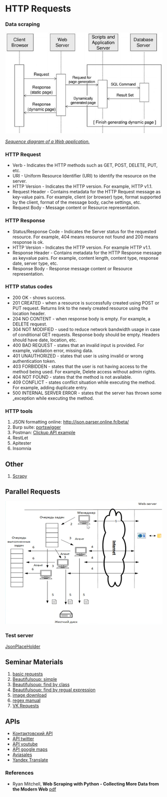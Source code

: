 
# HTTP Requests

### Data scraping

![Image not found: Images/09450f21c9885b80cf94083915bd6ed0.png](Images/09450f21c9885b80cf94083915bd6ed0.png "Image not found: Images/09450f21c9885b80cf94083915bd6ed0.png")

*[Sequence diagram of a Web application.](https://ieeexplore.ieee.org/document/1423991)*

### HTTP Request

- Verb - Indicates the HTTP methods such as GET, POST, DELETE, PUT, etc.
- URI - Uniform Resource Identifier (URI) to identify the resource on the server.
- HTTP Version - Indicates the HTTP version. For example, HTTP v1.1.
- Request Header - Contains metadata for the HTTP Request message as key-value pairs. For example, client (or browser) type, format supported by the client, format of the message body, cache settings, etc.
- Request Body - Message content or Resource representation.

### HTTP Response
- Status/Response Code - Indicates the Server status for the requested resource. For example, 404 means resource not found and 200 means response is ok.
- HTTP Version - Indicates the HTTP version. For example HTTP v1.1.
- Response Header - Contains metadata for the HTTP Response message as keyvalue pairs. For example, content length, content type, response date, server type, etc.
- Response Body - Response message content or Resource representation.

### HTTP status codes
- 200	OK - shows success.
- 201	CREATED - when a resource is successfully created using POST or PUT request. Returns link to the newly created resource using the location header.
- 204 NO CONTENT - when response body is empty. For example, a DELETE request.
- 304 NOT MODIFIED - used to reduce network bandwidth usage in case of conditional GET requests. Response body should be empty. Headers should have date, location, etc.
- 400	BAD REQUEST - states that an invalid input is provided. For example, validation error, missing data.
- 401	UNAUTHORIZED - states that user is using invalid or wrong authentication token.
- 403	FORBIDDEN - states that the user is not having access to the method being used. For example, Delete access without admin rights.
- 404	NOT FOUND - states that the method is not available.
- 409 CONFLICT - states conflict situation while executing the method. For example, adding duplicate entry.
- 500 INTERNAL SERVER ERROR - states that the server has thrown some „exception while executing the method.

### HTTP tools
1. JSON formatting online: http://json.parser.online.fr/beta/
2. Burp suite: [portswigger](https://portswigger.net/burp/community-download-thank-you)
3. Postman: [Clickup API example](https://www.postman.com/gold-spaceship-149282/workspace/dev/folder/9044075-5b1c4102-5b5b-4579-9ceb-af27b3438d72)
4. RestLet
5. Apitester
6. Insomnia

## Other
1. [Scrapy](https://scrapy.org/)



## Parallel Requests
![90542eac5af1d7fa0432439fc5cadb23.png](Images/90542eac5af1d7fa0432439fc5cadb23.png)

### Test server
[JsonPlaceHolder](https://jsonplaceholder.typicode.com/posts)

## Seminar Materials
1. [basic requests](https://drive.google.com/file/d/1C_h59FL0_6--TqPgMZYGzV6sxvUU9EaR/view?usp=sharing)
2. [Beautifulsoup: simple](https://colab.research.google.com/drive/1Hhy8ZVzgLhyw91wo46ivklWYNDzghnWd)
3. [Beautifulsoup: find by class](https://drive.google.com/file/d/10BN7w9waaKNy2rcifqNckb-d0OPNfdpq/view?usp=sharing)
4. [Beautifulsoup: find by regual expression](https://drive.google.com/file/d/1ia-N1tYQmOv8X1ZsXf4TUAv9Uaq2K6D3/view?usp=sharing)
5. [image download](https://drive.google.com/file/d/1jnd4VzzwU9B_BCqIxJqI45v-MEUuD7ab/view?usp=sharing)
6. [regex manual](https://drive.google.com/file/d/1wDMzkeg4RQgyNKQTIE71MhClMbh8T6vt/view?usp=sharing)
7. [VK Requests](https://colab.research.google.com/drive/1g8LduMGH3wv3cy2n5T3jWi1hiebMVBJg?usp=sharing)


## APIs
* [Контактовский API](https://vk.com/dev/methods)
* [API twitter](https://developer.twitter.com/en/docs.html)
* [API youtube](https://developers.google.com/youtube/v3/)
* [API google maps](https://developers.google.com/maps/documentation/)
* [Aviasales](https://www.aviasales.ru/API)
* [Yandex Translate](https://yandex.ru/dev/translate/)

### References
* Ryan Mitchell, **Web Scraping with Python - Collecting More Data from the Modern Web** [pdf](https://edu.anarcho-copy.org/Programming%20Languages/Python/Web%20Scraping%20with%20Python,%202nd%20Edition.pdf)

